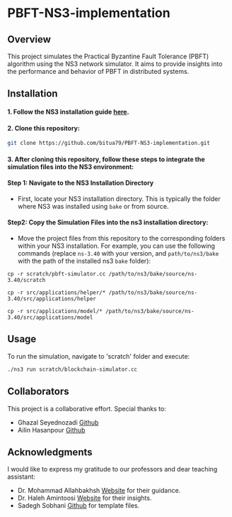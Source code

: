 # PBFT-NS3-implementation
## Overview
This project simulates the Practical Byzantine Fault Tolerance (PBFT) algorithm using the NS3 network simulator. It aims to provide insights into the performance and behavior of PBFT in distributed systems.

## Installation
#### 1. Follow the NS3 installation guide [here](https://www.nsnam.org/docs/release/3.29/tutorial/html/getting-started.html).
#### 2. Clone this repository:
   ```bash
   git clone https://github.com/bitua79/PBFT-NS3-implementation.git
   ```

#### 3. After cloning this repository, follow these steps to integrate the simulation files into the NS3 environment:

#### Step 1: Navigate to the NS3 Installation Directory
- First, locate your NS3 installation directory. This is typically the folder where NS3 was installed using `bake` or from source.

#### Step2: Copy the Simulation Files into the ns3 installation directory: 

- Move the project files from this repository to the corresponding folders within your NS3 installation. For example, you can use the following commands (replace `ns-3.40` with your version, and `path/to/ns3/bake` with the path of the installed ns3 `bake` folder):
```
cp -r scratch/pbft-simulator.cc /path/to/ns3/bake/source/ns-3.40/scratch
```
```
cp -r src/applications/helper/* /path/to/ns3/bake/source/ns-3.40/src/applications/helper
```
```
cp -r src/applications/model/* /path/to/ns3/bake/source/ns-3.40/src/applications/model
```

## Usage
To run the simulation, navigate to 'scratch' folder and execute:

```bash
./ns3 run scratch/blockchain-simulator.cc
```

## Collaborators
This project is a collaborative effort. Special thanks to:

- Ghazal Seyednozadi [Github](https://github.com/gnozadi)
- Ailin Hasanpour [Github](https://github.com/AilinHasanpour)

## Acknowledgments
I would like to express my gratitude to our professors and dear teaching assistant:

- Dr. Mohammad Allahbakhsh [Website](http://prof.um.ac.ir/allahbakhsh/) for their guidance.
- Dr. Haleh Amintoosi [Website](http://prof.um.ac.ir/amintoosi/) for their insights.
- Sadegh Sobhani [Github](github.com/SadeghSohani) for template files.

